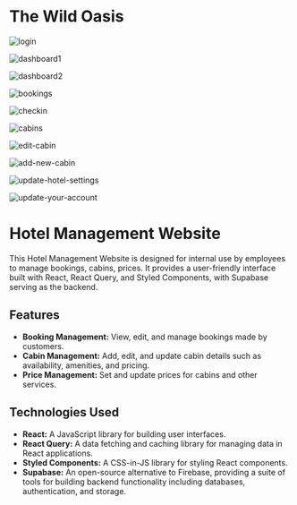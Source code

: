 # The Wild Oasis

![login](https://github.com/Kamlesh718/the-wild-oasis-management/assets/91180891/87f3c08d-8d60-4b1e-96e5-105a0e255798)

![dashboard1](https://github.com/Kamlesh718/the-wild-oasis-management/assets/91180891/39bae7d1-8307-4462-aea2-3a08253879c7)

![dashboard2](https://github.com/Kamlesh718/the-wild-oasis-management/assets/91180891/779a0bcf-c8b5-4f15-8706-6604a143fcb2)

![bookings](https://github.com/Kamlesh718/the-wild-oasis-management/assets/91180891/452ac9d5-b161-42a6-ba6c-73b29204a5b6)

![checkin](https://github.com/Kamlesh718/the-wild-oasis-management/assets/91180891/8c35c274-ed42-4325-8ae2-b50accb20d10)

![cabins](https://github.com/Kamlesh718/the-wild-oasis-management/assets/91180891/66da2bd1-73d1-42d5-990d-7df97455bf5d)

![edit-cabin](https://github.com/Kamlesh718/the-wild-oasis-management/assets/91180891/cf322020-f13d-4e13-a1f2-29a91ca7c156)

![add-new-cabin](https://github.com/Kamlesh718/the-wild-oasis-management/assets/91180891/ac896163-3823-495c-bcc8-7e5f7083801c)

![update-hotel-settings](https://github.com/Kamlesh718/the-wild-oasis-management/assets/91180891/200eb480-1ef7-475a-826f-08c5c58b6efd)

![update-your-account](https://github.com/Kamlesh718/the-wild-oasis-management/assets/91180891/e7b0afaf-c0df-4be4-a870-6300f2079362)



# Hotel Management Website

This Hotel Management Website is designed for internal use by employees to manage bookings, cabins, prices. It provides a user-friendly interface built with React, React Query, and Styled Components, with Supabase serving as the backend.

## Features

- **Booking Management:** View, edit, and manage bookings made by customers.
- **Cabin Management:** Add, edit, and update cabin details such as availability, amenities, and pricing.
- **Price Management:** Set and update prices for cabins and other services.

## Technologies Used

- **React:** A JavaScript library for building user interfaces.
- **React Query:** A data fetching and caching library for managing data in React applications.
- **Styled Components:** A CSS-in-JS library for styling React components.
- **Supabase:** An open-source alternative to Firebase, providing a suite of tools for building backend functionality including databases, authentication, and storage.

